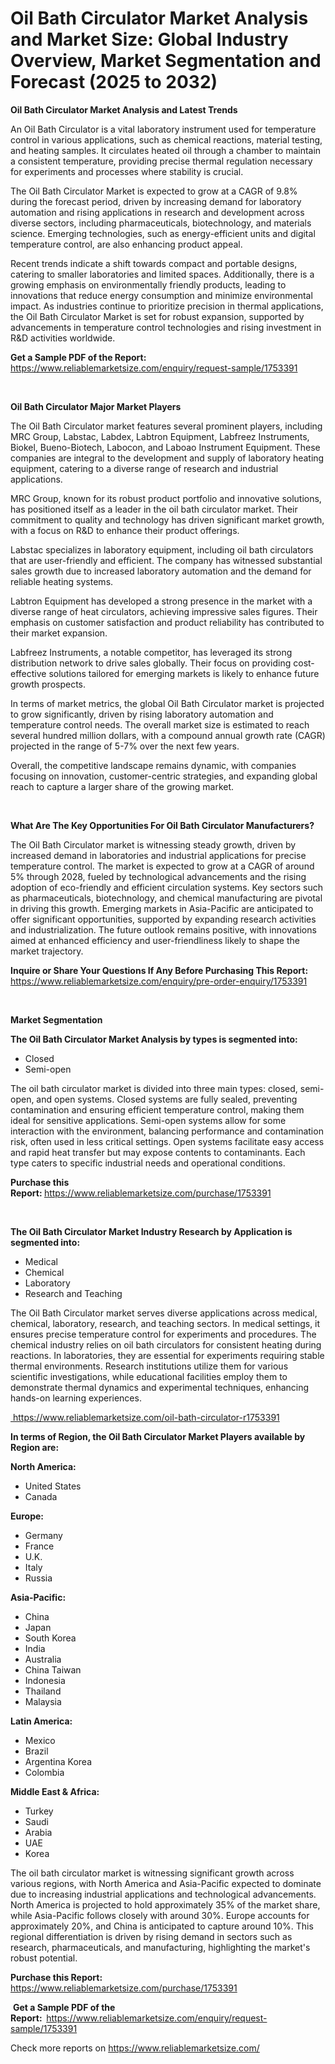 <p><h1>Oil Bath Circulator Market Analysis and Market Size: Global Industry Overview, Market Segmentation and Forecast (2025 to 2032)</h1></p><p><strong>Oil Bath Circulator Market Analysis and Latest Trends</strong></p>
<p><p>An Oil Bath Circulator is a vital laboratory instrument used for temperature control in various applications, such as chemical reactions, material testing, and heating samples. It circulates heated oil through a chamber to maintain a consistent temperature, providing precise thermal regulation necessary for experiments and processes where stability is crucial.</p><p>The Oil Bath Circulator Market is expected to grow at a CAGR of 9.8% during the forecast period, driven by increasing demand for laboratory automation and rising applications in research and development across diverse sectors, including pharmaceuticals, biotechnology, and materials science. Emerging technologies, such as energy-efficient units and digital temperature control, are also enhancing product appeal. </p><p>Recent trends indicate a shift towards compact and portable designs, catering to smaller laboratories and limited spaces. Additionally, there is a growing emphasis on environmentally friendly products, leading to innovations that reduce energy consumption and minimize environmental impact. As industries continue to prioritize precision in thermal applications, the Oil Bath Circulator Market is set for robust expansion, supported by advancements in temperature control technologies and rising investment in R&D activities worldwide.</p></p>
<p><strong>Get a Sample PDF of the Report:&nbsp;</strong> <a href="https://www.reliablemarketsize.com/enquiry/request-sample/1753391?utm_campaign=3226&utm_medium=2&utm_source=Github&utm_content=ia&utm_term=10042025&utm_id=oil-bath-circulator">https://www.reliablemarketsize.com/enquiry/request-sample/1753391</a></p>
<p>&nbsp;</p>
<p><strong>Oil Bath Circulator Major Market Players</strong></p>
<p><p>The Oil Bath Circulator market features several prominent players, including MRC Group, Labstac, Labdex, Labtron Equipment, Labfreez Instruments, Biokel, Bueno-Biotech, Labocon, and Laboao Instrument Equipment. These companies are integral to the development and supply of laboratory heating equipment, catering to a diverse range of research and industrial applications.</p><p>MRC Group, known for its robust product portfolio and innovative solutions, has positioned itself as a leader in the oil bath circulator market. Their commitment to quality and technology has driven significant market growth, with a focus on R&D to enhance their product offerings.</p><p>Labstac specializes in laboratory equipment, including oil bath circulators that are user-friendly and efficient. The company has witnessed substantial sales growth due to increased laboratory automation and the demand for reliable heating systems.</p><p>Labtron Equipment has developed a strong presence in the market with a diverse range of heat circulators, achieving impressive sales figures. Their emphasis on customer satisfaction and product reliability has contributed to their market expansion.</p><p>Labfreez Instruments, a notable competitor, has leveraged its strong distribution network to drive sales globally. Their focus on providing cost-effective solutions tailored for emerging markets is likely to enhance future growth prospects.</p><p>In terms of market metrics, the global Oil Bath Circulator market is projected to grow significantly, driven by rising laboratory automation and temperature control needs. The overall market size is estimated to reach several hundred million dollars, with a compound annual growth rate (CAGR) projected in the range of 5-7% over the next few years.</p><p>Overall, the competitive landscape remains dynamic, with companies focusing on innovation, customer-centric strategies, and expanding global reach to capture a larger share of the growing market.</p></p>
<p>&nbsp;</p>
<p><strong>What Are The Key Opportunities For Oil Bath Circulator Manufacturers?</strong></p>
<p><p>The Oil Bath Circulator market is witnessing steady growth, driven by increased demand in laboratories and industrial applications for precise temperature control. The market is expected to grow at a CAGR of around 5% through 2028, fueled by technological advancements and the rising adoption of eco-friendly and efficient circulation systems. Key sectors such as pharmaceuticals, biotechnology, and chemical manufacturing are pivotal in driving this growth. Emerging markets in Asia-Pacific are anticipated to offer significant opportunities, supported by expanding research activities and industrialization. The future outlook remains positive, with innovations aimed at enhanced efficiency and user-friendliness likely to shape the market trajectory.</p></p>
<p><strong>Inquire or Share Your Questions If Any Before Purchasing This Report:</strong> <a href="https://www.reliablemarketsize.com/enquiry/pre-order-enquiry/1753391?utm_campaign=3226&utm_medium=2&utm_source=Github&utm_content=ia&utm_term=10042025&utm_id=oil-bath-circulator">https://www.reliablemarketsize.com/enquiry/pre-order-enquiry/1753391</a></p>
<p>&nbsp;</p>
<p><strong>Market Segmentation</strong></p>
<p><strong>The Oil Bath Circulator Market Analysis by types is segmented into:</strong></p>
<p><ul><li>Closed</li><li>Semi-open</li></ul></p>
<p><p>The oil bath circulator market is divided into three main types: closed, semi-open, and open systems. Closed systems are fully sealed, preventing contamination and ensuring efficient temperature control, making them ideal for sensitive applications. Semi-open systems allow for some interaction with the environment, balancing performance and contamination risk, often used in less critical settings. Open systems facilitate easy access and rapid heat transfer but may expose contents to contaminants. Each type caters to specific industrial needs and operational conditions.</p></p>
<p><strong>Purchase this Report:&nbsp;</strong><a href="https://www.reliablemarketsize.com/purchase/1753391?utm_campaign=3226&utm_medium=2&utm_source=Github&utm_content=ia&utm_term=10042025&utm_id=oil-bath-circulator">https://www.reliablemarketsize.com/purchase/1753391</a></p>
<p>&nbsp;</p>
<p><strong>The Oil Bath Circulator Market Industry Research by Application is segmented into:</strong></p>
<p><ul><li>Medical</li><li>Chemical</li><li>Laboratory</li><li>Research and Teaching</li></ul></p>
<p><p>The Oil Bath Circulator market serves diverse applications across medical, chemical, laboratory, research, and teaching sectors. In medical settings, it ensures precise temperature control for experiments and procedures. The chemical industry relies on oil bath circulators for consistent heating during reactions. In laboratories, they are essential for experiments requiring stable thermal environments. Research institutions utilize them for various scientific investigations, while educational facilities employ them to demonstrate thermal dynamics and experimental techniques, enhancing hands-on learning experiences.</p></p>
<p><a href="https://www.reliablemarketsize.com/oil-bath-circulator-r1753391?utm_campaign=3226&utm_medium=2&utm_source=Github&utm_content=ia&utm_term=10042025&utm_id=oil-bath-circulator">&nbsp;https://www.reliablemarketsize.com/oil-bath-circulator-r1753391</a></p>
<p><strong>In terms of Region, the Oil Bath Circulator Market Players available by Region are:</strong></p>
<p>
    <p> <strong> North America: </strong>
        <ul>
            <li>United States</li>
            <li>Canada</li>
        </ul>
        </p> 
    <p> <strong> Europe: </strong>
        <ul>
            <li>Germany</li>
            <li>France</li>
            <li>U.K.</li>
            <li>Italy</li>
            <li>Russia</li>
        </ul>
        </p> 
    <p> <strong> Asia-Pacific: </strong>
        <ul>
            <li>China</li>
            <li>Japan</li>
            <li>South Korea</li>
            <li>India</li>
            <li>Australia</li>
            <li>China Taiwan</li>
            <li>Indonesia</li>
            <li>Thailand</li>
            <li>Malaysia</li>
        </ul>
        </p> 
    <p> <strong> Latin America: </strong>
        <ul>
            <li>Mexico</li>
            <li>Brazil</li>
            <li>Argentina Korea</li>
            <li>Colombia</li>
        </ul>
        </p> 
    <p> <strong> Middle East & Africa: </strong>
        <ul>
            <li>Turkey</li>
            <li>Saudi</li>
            <li>Arabia</li>
            <li>UAE</li>
            <li>Korea</li>
        </ul>
    </p>
    </p>
<p><p>The oil bath circulator market is witnessing significant growth across various regions, with North America and Asia-Pacific expected to dominate due to increasing industrial applications and technological advancements. North America is projected to hold approximately 35% of the market share, while Asia-Pacific follows closely with around 30%. Europe accounts for approximately 20%, and China is anticipated to capture around 10%. This regional differentiation is driven by rising demand in sectors such as research, pharmaceuticals, and manufacturing, highlighting the market's robust potential.</p></p>
<p><strong>Purchase this Report: </strong><a href="https://www.reliablemarketsize.com/purchase/1753391?utm_campaign=3226&utm_medium=2&utm_source=Github&utm_content=ia&utm_term=10042025&utm_id=oil-bath-circulator">https://www.reliablemarketsize.com/purchase/1753391</a></p>
<p>&nbsp;<strong>Get a Sample PDF of the Report:&nbsp;&nbsp;</strong><a href="https://www.reliablemarketsize.com/enquiry/request-sample/1753391?utm_campaign=3226&utm_medium=2&utm_source=Github&utm_content=ia&utm_term=10042025&utm_id=oil-bath-circulator">https://www.reliablemarketsize.com/enquiry/request-sample/1753391</a></p>
<p><strong></strong></p>
<p>Check more reports on <a href="https://www.reliablemarketsize.com/?utm_campaign=3226&utm_medium=2&utm_source=Github&utm_content=ia&utm_term=10042025&utm_id=oil-bath-circulator">https://www.reliablemarketsize.com/</a></p>